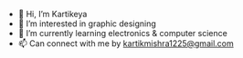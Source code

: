 - 👋 Hi, I’m Kartikeya
- 👀 I’m interested in graphic designing 
- 🌱 I’m currently learning electronics & computer science 
- 📫 Can connect with me by kartikmishra1225@gmail.com

<!---
Mkarti/Mkarti is a ✨ special ✨ repository because its `README.md` (this file) appears on your GitHub profile.
You can click the Preview link to take a look at your changes.
--->
